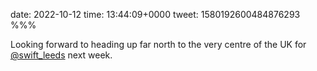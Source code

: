date: 2022-10-12
time: 13:44:09+0000
tweet: 1580192600484876293
%%%

Looking forward to heading up far north to the very centre of the UK for [@swift_leeds](https://twitter.com/swift_leeds) next week.
